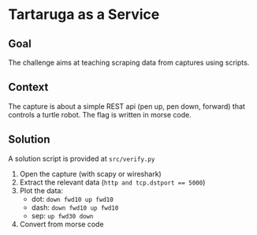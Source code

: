 # Tartaruga as a Service

## Goal

The challenge aims at teaching scraping data from captures using scripts.

## Context

The capture is about a simple REST api (pen up, pen down, forward) that controls a turtle robot. The flag is written in morse code.

## Solution

A solution script is provided at `src/verify.py`

1. Open the capture (with scapy or wireshark)
2. Extract the relevant data (`http and tcp.dstport == 5000`)
3. Plot the data:
   - dot: `down fwd10 up fwd10`
   - dash: `down fwd10 up fwd10`
   - sep: `up fwd30 down`
4. Convert from morse code

